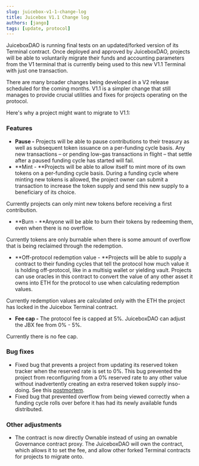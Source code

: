 ```yaml
---
slug: juicebox-v1-1-change-log
title: Juicebox V1.1 Change log
authors: [jango]
tags: [update, protocol]
---
```


JuiceboxDAO is running final tests on an updated/forked version of its Terminal contract. Once deployed and approved by JuiceboxDAO, projects will be able to voluntarily migrate their funds and accounting parameters from the V1 terminal that is currently being used to this new V1.1 Terminal with just one transaction.

There are many broader changes being developed in a V2 release scheduled for the coming months. V1.1 is a simpler change that still manages to provide crucial utilities and fixes for projects operating on the protocol.

Here's why a project might want to migrate to V1.1:

### Features

- **Pause -** Projects will be able to pause contributions to their treasury as well as subsequent token issuance on a per-funding cycle basis. Any new transactions – or pending low-gas transactions in flight – that settle after a paused funding cycle has started will fail.
- **Mint - **Projects will be able to allow itself to mint more of its own tokens on a per-funding cycle basis. During a funding cycle where minting new tokens is allowed, the project owner can submit a transaction to increase the token supply and send this new supply to a beneficiary of its choice.

Currently projects can only mint new tokens before receiving a first contribution.
- **Burn - **Anyone will be able to burn their tokens by redeeming them, even when there is no overflow.

Currently tokens are only burnable when there is some amount of overflow that is being reclaimed through the redemption.
- **Off-protocol redemption value - **Projects will be able to supply a contract to their funding cycles that tell the protocol how much value it is holding off-protocol, like in a multisig wallet or yielding vault. Projects can use oracles in this contract to convert the value of any other asset it owns into ETH for the protocol to use when calculating redemption values.

Currently redemption values are calculated only with the ETH the project has locked in the Juicebox Terminal contract.
- **Fee cap -** The protocol fee is capped at 5%. JuiceboxDAO can adjust the JBX fee from 0% - 5%.

Currently there is no fee cap.

### Bug fixes

- Fixed bug that prevents a project from updating its reserved token tracker when the reserved rate is set to 0%. This bug prevented the project from reconfiguring from a 0% reserved rate to any other value without inadvertently creating an extra reserved token supply inso-doing. See this [postmortem](https://docs.juicebox.money/v4/deprecated/resources/post-mortem/2021-08-18/).
- Fixed bug that prevented overflow from being viewed correctly when a funding cycle rolls over before it has had its newly available funds distributed.

### Other adjustments

- The contract is now directly Ownable instead of using an ownable Governance contract proxy. The JuiceboxDAO will own the contract, which allows it to set the fee, and allow other forked Terminal contracts for projects to migrate onto.
